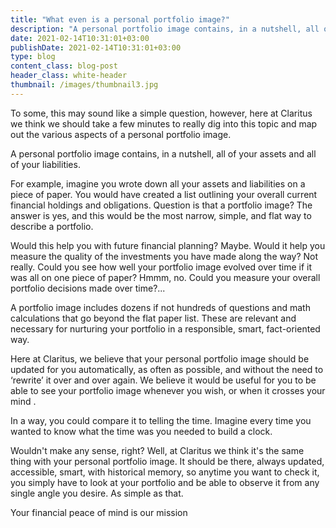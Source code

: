 ```yaml
---
title: "What even is a personal portfolio image?"
description: "A personal portfolio image contains, in a nutshell, all of your assets and all of your liabilities" 
date: 2021-02-14T10:31:01+03:00
publishDate: 2021-02-14T10:31:01+03:00
type: blog
content_class: blog-post
header_class: white-header
thumbnail: /images/thumbnail3.jpg
---
```


To some, this may sound like a simple question, however, here at Claritus  we think we should take a few minutes to really dig into this topic and map out the various aspects of  a personal portfolio image.

A personal portfolio image contains, in a nutshell, all of your assets and all of your liabilities.

For example, imagine you wrote down all your assets and liabilities on a piece of paper. You would have created a list outlining your overall current financial holdings and obligations. Question is that a portfolio image? The answer is yes, and this would be the most narrow, simple, and flat way to describe a  portfolio.

Would this help you with future financial planning? Maybe.
Would it help you measure the quality of the investments you have made along the way? Not really.
Could  you see how well your portfolio image evolved over time if it was all on one piece of paper? Hmmm, no.
Could  you measure your overall portfolio decisions made over time?...

A portfolio image includes dozens if not hundreds of questions and math calculations that go beyond the flat paper list. These are relevant and necessary for nurturing your portfolio in a responsible, smart, fact-oriented way.

Here at Claritus, we believe that your personal portfolio image should be updated for you automatically, as  often  as possible, and without the need to ‘rewrite’ it over and over again.
We believe it would be useful for you to be able to see  your portfolio image whenever you wish, or when it crosses your mind .

In a way,  you could compare it to telling  the time.
Imagine every time you wanted to know what the time was  you needed to  build  a clock.

Wouldn't make any sense, right?
Well, at Claritus we think it's  the same thing with your personal portfolio image. It should be there, always updated, accessible, smart, with historical memory, so anytime you want to check it, you simply have to look  at your  portfolio and be able to observe it from any single angle you desire. As simple as that.

Your financial peace of mind is our mission

